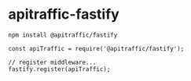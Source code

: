 # apitraffic-fastify

```
npm install @apitraffic/fastify
```

```
const apiTraffic = require('@apitraffic/fastify');

// register middleware...
fastify.register(apiTraffic);
```